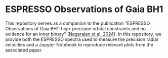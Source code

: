 # ESPRESSO Observations of Gaia BH1
This repository serves as a companion to the publication "ESPRESSO Observations of Gaia BH1: high-precision orbital constraints and no evidence for an inner binary" ([Nagarajan et al. 2024](https://iopscience.iop.org/article/10.1088/1538-3873/ad1ba7)). In this repository, we provide both the ESPRESSO spectra used to measure the precision radial velocities and a Jupyter Notebook to reproduce relevant plots from the associated paper.
